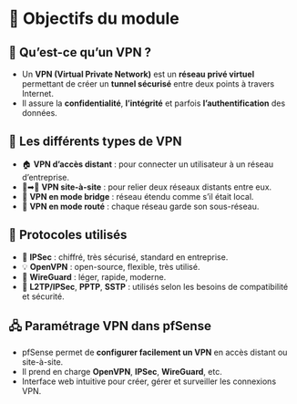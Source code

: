 # **📘 Objectifs du module**



## **🔐 Qu’est-ce qu’un VPN ?**

- Un **VPN (Virtual Private Network)** est un **réseau privé virtuel** permettant de créer un **tunnel sécurisé** entre deux points à travers Internet.
- Il assure la **confidentialité**, **l’intégrité** et parfois **l’authentification** des données.



## **🧭 Les différents types de VPN**

- 🏠 **VPN d’accès distant** : pour connecter un utilisateur à un réseau d’entreprise.
- 🏢➡🏢 **VPN site-à-site** : pour relier deux réseaux distants entre eux.
- 🧪 **VPN en mode bridge** : réseau étendu comme s’il était local.
- 🔄 **VPN en mode routé** : chaque réseau garde son sous-réseau.



## **📡 Protocoles utilisés**

- 🔐 **IPSec** : chiffré, très sécurisé, standard en entreprise.
- 💡 **OpenVPN** : open-source, flexible, très utilisé.
- 🚀 **WireGuard** : léger, rapide, moderne.
- 📱 **L2TP/IPSec**, **PPTP**, **SSTP** : utilisés selon les besoins de compatibilité et sécurité.



## **🖧 Paramétrage VPN dans pfSense**

- pfSense permet de **configurer facilement un VPN** en accès distant ou site-à-site.
- Il prend en charge **OpenVPN**, **IPSec**, **WireGuard**, etc.
- Interface web intuitive pour créer, gérer et surveiller les connexions VPN.

